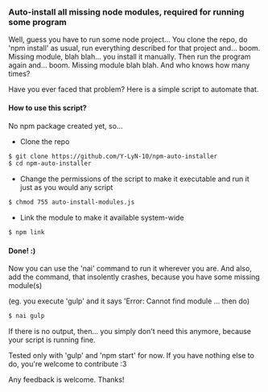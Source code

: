 ### Auto-install all missing node modules, required for running some program

Well, guess you have to run some node project...
You clone the repo, do 'npm install' as usual, run everything described for that project and... boom. 
Missing module, blah blah... you install it manually. Then run the program again and... boom. 
Missing module blah blah. And who knows how many times? 

Have you ever faced that problem? Here is a simple script to automate that. 

#### How to use this script?
No npm package created yet, so...

- Clone the repo

```bash
$ git clone https://github.com/Y-LyN-10/npm-auto-installer
$ cd npm-auto-installer
```

- Change the permissions of the script to make it executable and run it just as you would any script

```bash
$ chmod 755 auto-install-modules.js
```

- Link the module to make it available system-wide

```bash
$ npm link
```

#### Done! :)

Now you can use the 'nai' command to run it wherever you are. And also, add the command, that insolently crashes, because you have some missing module(s) 

(eg. you execute 'gulp' and it says 'Error: Cannot find module ... then do)

```bash
$ nai gulp
```

If there is no output, then... you simply don't need this anymore, because your script is running fine.

Tested only with 'gulp' and 'npm start' for now. 
If you have nothing else to do, you're welcome to contribute :3

Any feedback is welcome. Thanks!

